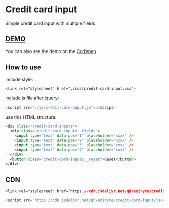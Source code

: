# Credit card input

Simple credit card input with multiple fields

## [DEMO](https://amiryxe.github.io/credit-card-input/)

You can also see the demo on the [Codepen](https://codepen.io/amiryxe/pen/QWgQPEa)

## How to use

include style:

```css
<link rel="stylesheet" href="./css/credit-card-input.css">
```

include js file after jquery:

```js
<script src="./js/credit-card-input.js"></script>
```

use this HTML structure:

```html
<div class="credit-card-inputs">
  <div class="credit-card-inputs__fields">
    <input type="text" data-pos="1" placeholder="xxxx" />
    <input type="text" data-pos="2" placeholder="xxxx" />
    <input type="text" data-pos="3" placeholder="xxxx" />
    <input type="text" data-pos="4" placeholder="xxxx" />
  </div>
  <button class="credit-card-inputs__reset">Reset</button>
</div>
```

## CDN
```css
<link rel="stylesheet" href="https://cdn.jsdelivr.net/gh/amiryxe/credit-card-input/css/credit-card-input.min.css">
```

```js
<script src="https://cdn.jsdelivr.net/gh/amiryxe/credit-card-input/js/credit-card-input.min.js"></script>
```